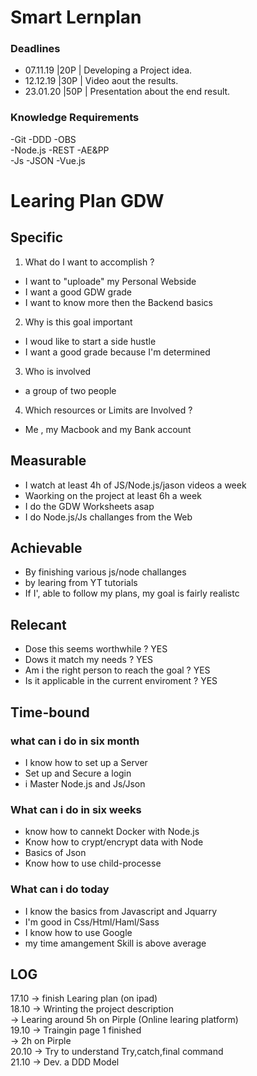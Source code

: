 # Smart Lernplan

### Deadlines
* 07.11.19        |20P | Developing a Project idea.  
* 12.12.19        |30P | Video aout the results.  
* 23.01.20        |50P | Presentation about the end result.  

### Knowledge Requirements
-Git      -DDD      -OBS  
-Node.js  -REST     -AE&PP  
-Js       -JSON     -Vue.js  


# Learing Plan GDW

## Specific

1. What do I want to accomplish ?
* I want to "uploade" my Personal Webside
* I want a good GDW grade
* I want to know more then the Backend basics

2. Why is this goal important
* I woud like to start a side hustle
* I want a good grade because I'm determined

3. Who is involved
* a group of two people

4. Which resources or Limits are Involved ?
* Me , my Macbook and my Bank account


## Measurable

* I watch at least 4h of JS/Node.js/jason videos a week
* Waorking on the project at least 6h a week
* I do the GDW Worksheets asap
* I do Node.js/Js challanges from the Web


## Achievable

* By finishing various js/node challanges
* by learing from YT tutorials
* If I', able to follow my plans, my goal is fairly realistc


## Relecant

* Dose this seems worthwhile ?                  YES
* Dows it match my needs ?                      YES
* Am i the right person to reach the goal ?     YES
* Is it applicable in the current enviroment ?  YES


## Time-bound

### what can i do in six month

* I know how to set up a Server
* Set up and Secure a login
* i Master Node.js and Js/Json

### What can i do in six weeks

* know how to cannekt Docker with Node.js
* Know how to crypt/encrypt data with Node
* Basics of Json
* Know how to use child-processe

### What can i do today

* I know the basics from Javascript and Jquarry
* I'm good in Css/Html/Haml/Sass
* I know how to use Google
* my time amangement Skill is above average


## LOG

17.10 -> finish Learing plan (on ipad)  
18.10 -> Wrinting the project description  
      -> Learing around 5h on Pirple (Online learing platform)  
19.10 -> Traingin page 1 finished  
      -> 2h on Pirple  
20.10 -> Try to understand Try,catch,final command  
21.10 -> Dev. a DDD Model  
